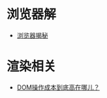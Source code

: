 # 浏览器解
- [浏览器揭秘](https://www.html5rocks.com/zh/tutorials/internals/howbrowserswork/)

# 渲染相关
- [DOM操作成本到底高在哪儿？](https://segmentfault.com/a/1190000014070240)